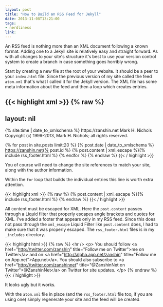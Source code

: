 ```yaml
---
layout: post
title: "How to Build an RSS Feed for Jekyll"
date: 2013-11-08T13:21:00
tags:
- nerdliness
link:
---
```

An RSS feed is nothing more than an XML document following a known format. Adding one to a Jekyll site is relatively easy and straight forward. As with all changes to your site's structure it's best to use your version control system to create a branch in case something goes horribly wrong.

Start by creating a new file at the root of your website. It should be a peer to your `index.html` file. Since the previous version of my site called the feed `atom.xml` that's what I called it for the Jekyll version. The XML file has some meta information about the feed and then a loop which creates entries.

{{< highlight xml >}}
{% raw %}
---
layout: nil
---
<?xml version="1.0" encoding="utf-8"?>
<feed xmlns="http://www.w3.org/2005/Atom">

  <title type="text" xml:lang="en">{% site.rss_desc %}</title>
  <link type="application/atom+xml" href="https://zanshin.net/feed/" rel="self" />
  <link type="text" href="https://zanshin.net" rel="alternate" />
  <updated>{% site.time | date_to_xmlschema %}</updated>
  <id>https://zanshin.net</id>
  <author>
    <name>Mark H. Nichols</name>
  </author>
  <rights>Copyright (c) 1996-2013, Mark H. Nichols; all rights reserved.</rights>

  {% for post in site.posts limit:20 %}
  <entry>
    <title>{% post.title %}</title>
    <link href="https://zanshin.net{% post.url %}" />
    <updated>{% post.date | date_to_xmlschema %}</updated>
    <id>https://zanshin.net{% post.id %}</id>
    <content type="html">{% post.content | xml_escape %}{% include rss_footer.html %}</content>
  </entry>
  {% endfor %}
</feed>
{% endraw %}
{{< / highlight >}}

You of course will need to change the site references to match your site, along with the author information.

Within the `for` loop that builds the individual entries this line is worth extra attention.

{{< highlight xml >}}
{% raw %}
    <content type="html">{% post.content | xml_escape %}{% include rss_footer.html %}</content>
{% endraw %}
{{< / highlight >}}

All content must be escaped for XML. Here the `post.content` passes through a Liquid filter that properly escapes angle brackets and quotes for XML. I've added a footer that appears only in my RSS feed. Since this does not pass through the `xml_escape` Liquid Filter like `post.content` does, I had to make sure that it was properly escaped. The `rss_footer.html` files is in my `_includes` directory.

{{< highlight html >}}
{% raw %}
&lt;hr /&gt;
  &lt;p&gt;
    You should follow &lt;a href=&quot;http://twitter.com/zanshin&quot; title=&quot;Follow me on Twitter&quot;&gt;me on Twitter&lt;/a&gt; and on &lt;a href=&quot;http://alpha.app.net/zanshin&quot; title=&quot;Follow me on App.net&quot;&gt;App.net&lt;/a&gt;. You should also subscribe to &lt;a href=&quot;http://twitter.com/zanshinnet&quot; title=&quot;@ZanshinNet on Twitter&quot;&gt;@ZanshinNet&lt;/a&gt; on Twitter for site updates.
  &lt;/p&gt;
{% endraw %}
{{< / highlight >}}

It looks ugly but it works. 

With the `atom.xml` file in place (and the `rss_footer.html` file too, if you are using one) simply regenerate your site and the feed will be created. 
